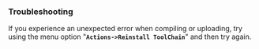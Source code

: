### Troubleshooting
If you experience an unexpected error when compiling or uploading, try using the menu option "**`Actions->Reinstall ToolChain`**" and then try again.

